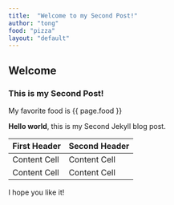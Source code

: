 ```yaml
---
title:  "Welcome to my Second Post!"
author: "tong"
food: "pizza"
layout: "default"
---
```


## Welcome
### This is my Second Post!

<p>My favorite food is {{ page.food }}</p>

**Hello world**, this is my Second Jekyll blog post.

| First Header  | Second Header |
| ------------- | ------------- |
| Content Cell  | Content Cell  |
| Content Cell  | Content Cell  |

I hope you like it!
